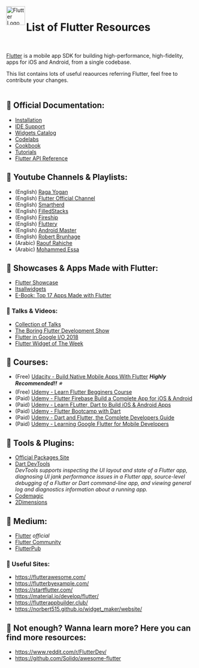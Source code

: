 <img align="left" width="50" src="https://cdn.worldvectorlogo.com/logos/flutter-logo.svg" alt="Flutter Logo">

# List of Flutter Resources
<br>

[Flutter](https://flutter.dev/) is a mobile app SDK for building high-performance, high-fidelity, apps for iOS and Android, from a single codebase.

This list contains lots of useful reaources referring Flutter, feel free to contribute your changes.
<br>
<br>

## :butterfly: Official Documentation: 

* [Installation](https://flutter.dev/docs/get-started/install)
* [IDE Support](https://flutter.dev/docs/get-started/editor)
* [Widgets Catalog](https://flutter.dev/docs/development/ui/widgets)
* [Codelabs](https://flutter.dev/docs/codelabs)
* [Cookbook](https://flutter.dev/docs/cookbook)
* [Tutorials](https://flutter.dev/docs/reference/tutorials)
* [Flutter API Reference](https://api.flutter.dev/)

## :butterfly: Youtube Channels & Playlists:

* (English) [Raga Yogan](https://www.youtube.com/channel/UCjBxAm226XZvgrkO-JyjJgQ)
* (English) [Flutter Official Channel](https://www.youtube.com/channel/UCwXdFgeE9KYzlDdR7TG9cMw)
* (English) [Smartherd](https://www.youtube.com/playlist?list=PLlxmoA0rQ-Lw6tAs2fGFuXGP13-dWdKsB)
* (English) [FilledStacks](https://www.youtube.com/channel/UC2d0BYlqQCdF9lJfydl_02Q)
* (English) [Fireship](https://www.youtube.com/playlist?list=PL0vfts4VzfNiQYtnn1TZ6U0Ec_vjCN9VY)
* (English) [Fluttery](https://www.youtube.com/channel/UCtWyVkPpb8An90SNDTNF0Pg)
* (English) [Android Master](https://www.youtube.com/playlist?list=PL6Q9UqV2Sf1gDZcXUtyGPgJupseD-a8TA) 
* (English) [Robert Brunhage](https://www.youtube.com/user/MrShadowFate)
* (Arabic) [Raouf Rahiche](https://www.youtube.com/playlist?list=PLClgJfKTCMEij-GsnzXcu4iKeGlARnimi)
* (Arabic) [Mohammed Essa](https://www.youtube.com/user/muhammedgalaxy/playlists)

## :butterfly: Showcases & Apps Made with Flutter:
 
* [Flutter Showcase](https://flutter.dev/showcase)
* [Itsallwidgets](https://itsallwidgets.com/)
* [E-Book: Top 17 Apps Made with Flutter](https://www.thedroidsonroids.com/resources/ebooks/apps-made-with-flutter)

### :butterfly: Talks & Videos:

* [Collection of Talks](https://github.com/Rahiche/awesome-flutter-talks)
* [The Boring Flutter Development Show](https://www.youtube.com/watch?v=CPmN4-i9zC8&list=PLOU2XLYxmsIK0r_D-zWcmJ1plIcDNnRkK)
* [Flutter in Google I/O 2018](https://www.youtube.com/watch?v=D-o4BqJxmJE&list=PLOU2XLYxmsILq4ysYNWXq5TOGLgYDJgVD)
* [Flutter Widget of The Week](https://www.youtube.com/watch?v=b_sQ9bMltGU&list=PLjxrf2q8roU23XGwz3Km7sQZFTdB996iG)

## :butterfly: Courses:

* (Free) [Udacity - Build Native Mobile Apps With Flutter](https://www.udacity.com/course/build-native-mobile-apps-with-flutter--ud905) **_Highly Recommended!! ⭐️_**
* (Free) [Udemy - Learn Flutter Begginers Course](https://www.udemy.com/learn-flutter-beginners-course/)
* (Paid) [Udemy - Flutter Firebase Build a Complete App for iOS & Android](https://www.udemy.com/flutter-firebase-build-a-complete-app-for-ios-android/)
* (Paid) [Udemy - Learn FLutter, Dart to Build iOS & Android Apps](https://www.udemy.com/course/learn-flutter-dart-to-build-ios-android-apps/)
* (Paid) [Udemy - Flutter Bootcamp with Dart](https://www.udemy.com/flutter-bootcamp-with-dart/)
* (Paid) [Udemy - Dart and Flutter, the Complete Developers Guide](https://www.udemy.com/course/dart-and-flutter-the-complete-developers-guide/)
* (Paid) [Udemy - Learning Google Flutter for Mobile Developers](https://www.lynda.com/Flutter-tutorials/Learning-Google-Flutter-Mobile-Developers/718663-2.html)

## :butterfly: Tools & Plugins:

*	[Official Packages Site](https://pub.dev/flutter)
*	[Dart DevTools](https://flutter.github.io/devtools/) <br>*DevTools supports inspecting the UI layout and state of a Flutter app, diagnosing UI jank performance issues in a Flutter app, source-level debugging of a Flutter or Dart command-line app, and viewing general log and diagnostics information about a running app.*
*	[Codemagic](https://codemagic.io/start/)
*	[2Dimensions](https://www.2dimensions.com/)

## :butterfly: Medium:

*	[Flutter](https://medium.com/flutter) *official*
*	[Flutter Community](https://medium.com/flutter-community)
*	[FlutterPub](https://medium.com/flutterpub)

### :butterfly: Useful Sites: 

*	https://flutterawesome.com/
*	https://flutterbyexample.com/
*	https://startflutter.com/
*	https://material.io/develop/flutter/
*	https://flutterappbuilder.club/
*	https://norbert515.github.io/widget_maker/website/


## :butterfly: Not enough? Wanna learn more? Here you can find more resources:

*	https://www.reddit.com/r/FlutterDev/
*	https://github.com/Solido/awesome-flutter

